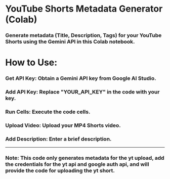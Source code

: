 # YouTube Shorts Metadata Generator (Colab)
### Generate metadata (Title, Description, Tags) for your YouTube Shorts using the Gemini API in this Colab notebook.

# How to Use:
### Get API Key: Obtain a Gemini API key from Google AI Studio.
### Add API Key: Replace "YOUR_API_KEY" in the code with your key.
### Run Cells: Execute the code cells.
### Upload Video: Upload your MP4 Shorts video.
### Add Description: Enter a brief description.

---

### Note:  This code only generates metadata for the yt upload, add the credentials for the yt api and google auth api, and will provide the code for uploading the yt short.
